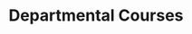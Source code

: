 ---
title: Departmental Courses
menu:
    main:
        parent: undergraduate
        name: Departmental Courses
        weight: 2
---
